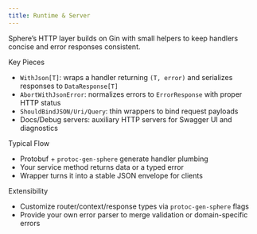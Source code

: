 ```yaml
---
title: Runtime & Server
---
```


Sphere’s HTTP layer builds on Gin with small helpers to keep handlers concise and error responses consistent.

Key Pieces
- `WithJson[T]`: wraps a handler returning `(T, error)` and serializes responses to `DataResponse[T]`
- `AbortWithJsonError`: normalizes errors to `ErrorResponse` with proper HTTP status
- `ShouldBindJSON/Uri/Query`: thin wrappers to bind request payloads
- Docs/Debug servers: auxiliary HTTP servers for Swagger UI and diagnostics

Typical Flow
- Protobuf + `protoc-gen-sphere` generate handler plumbing
- Your service method returns data or a typed error
- Wrapper turns it into a stable JSON envelope for clients

Extensibility
- Customize router/context/response types via `protoc-gen-sphere` flags
- Provide your own error parser to merge validation or domain-specific errors

